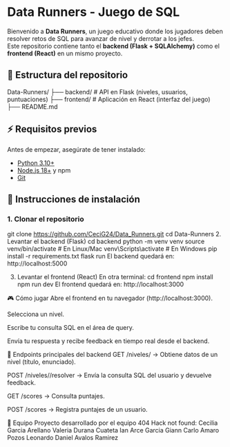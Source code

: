 # Data Runners - Juego de SQL

Bienvenido a **Data Runners**, un juego educativo donde los jugadores deben resolver retos de SQL para avanzar de nivel y derrotar a los jefes.  
Este repositorio contiene tanto el **backend (Flask + SQLAlchemy)** como el **frontend (React)** en un mismo proyecto.

## 📂 Estructura del repositorio

Data-Runners/
├── backend/ # API en Flask (niveles, usuarios, puntuaciones)
├── frontend/ # Aplicación en React (interfaz del juego)
├── README.md

## ⚡ Requisitos previos

Antes de empezar, asegúrate de tener instalado:

- [Python 3.10+](https://www.python.org/downloads/)  
- [Node.js 18+](https://nodejs.org/) y npm  
- [Git](https://git-scm.com/)  

## 🚀 Instrucciones de instalación

### 1. Clonar el repositorio
git clone https://github.com/CeciG24/Data_Runners.git
cd Data-Runners
2. Levantar el backend (Flask)
cd backend
python -m venv venv
source venv/bin/activate   # En Linux/Mac
venv\Scripts\activate      # En Windows
pip install -r requirements.txt
flask run
El backend quedará en: http://localhost:5000

3. Levantar el frontend (React)
En otra terminal:
cd frontend
npm install
npm run dev
El frontend quedará en: http://localhost:3000

🎮 Cómo jugar
Abre el frontend en tu navegador (http://localhost:3000).

Selecciona un nivel.

Escribe tu consulta SQL en el área de query.

Envía tu respuesta y recibe feedback en tiempo real desde el backend.

📡 Endpoints principales del backend
GET /niveles/<id> → Obtiene datos de un nivel (título, enunciado).

POST /niveles/<id>/resolver → Envía la consulta SQL del usuario y devuelve feedback.

GET /scores → Consulta puntajes.

POST /scores → Registra puntajes de un usuario.

👥 Equipo
Proyecto desarrollado por el equipo 404 Hack not found:
Cecilia Garcia Arellano
Valeria Durana Cuateta
Ian Arce Garcia
Giann Carlo Amaro Pozos
Leonardo Daniel Avalos Ramirez
